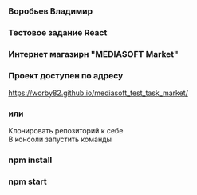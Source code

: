 ### Воробьев Владимир
### Тестовое задание React
### Интернет магазирн "MEDIASOFT Market"
### Проект доступен по адресу
https://worby82.github.io/mediasoft_test_task_market/
### или
Клонировать репозиторий к себе\
В консоли запустить команды
### npm install
### npm start